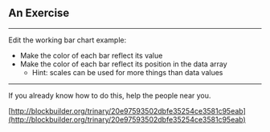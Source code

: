 ## An Exercise

***

Edit the working bar chart example:

 * Make the color of each bar reflect its value
 * Make the color of each bar reflect its position in the data array
   * Hint: scales can be used for more things than data values

***

If you already know how to do this, help the people near you.

[http://blockbuilder.org/trinary/20e97593502dbfe35254ce3581c95eab](http://blockbuilder.org/trinary/20e97593502dbfe35254ce3581c95eab)

